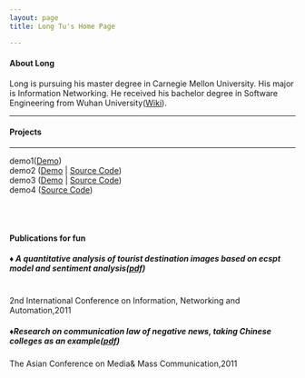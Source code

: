 ```yaml
---
layout: page
title: Long Tu's Home Page

---
```

<h4 id='About Long<'>About Long</h4>
Long is pursuing his master degree in Carnegie Mellon University. His major is Information Networking. He received his bachelor degree in Software Engineering from Wuhan University(<a href='http://en.wikipedia.org/wiki/Wuhan_University#Rankings'>Wiki</a>).


---


<h4 id='pet_projects_for_fun'>Projects</h4>


<hr />
<p>demo1(<a href=''>Demo</a>)<br />demo2 (<a href='/'>Demo</a> | <a href=''>Source Code</a>)<br />demo3 (<a href=''>Demo</a> | <a href=''>Source Code</a>)<br />demo4 (<a href=''>Source Code</a>)</p>
<br /><br />
<h4 id='Publications'>Publications for fun</h4>
   <h5> &diams; A quantitative analysis of tourist destination images based on ecspt model and sentiment analysis(<a href='https://docs.google.com/file/d/0B04t2oEv2WE1T3FVaW1DV3VhVk0/edit?usp=sharing'>pdf</a>)</h5><br />
   2nd International Conference on Information, Networking and Automation,2011<br />
   <h5> &diams;Research on communication law of negative news, taking Chinese colleges as an example(<a href='https://docs.google.com/file/d/0B04t2oEv2WE1Rzc1YnByUExTWjQ/edit?usp=sharing'>pdf</a>)</h5>
   The Asian Conference on Media& Mass Communication,2011 <br />

